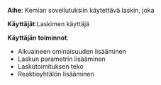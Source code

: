 **Aihe**: Kemian sovellutuksiin käytettävä laskin, joka 

**Käyttäjät**:Laskimen käyttäjä

**Käyttäjän toiminnot**:
- Alkuaineen ominaisuuden lisääminen
- Laskun parametrin lisääminen
- Laskutoimituksen teko
- Reaktioyhtälön lisääminen
